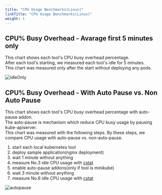 ```yaml
---
title: "CPU Usage Benchmarks(Linux)"
linkTitle: "CPU Usage Benchmarks(Linux)"
weight: 1
---
```


## CPU% Busy Overhead - Avarage first 5 minutes only

This chart shows each tool's CPU busy overhead percentage.   
After each tool's starting, we measured each tool's idle for 5 minutes.  
This chart was measured only after the start without deploying any pods.

![idleOnly](/images/benchmarks/cpuUsage/linux.png)

## CPU% Busy Overhead - With Auto Pause vs. Non Auto Pause

This chart shows each tool's CPU busy overhead percentage with auto-pause addon.   
The auto-pause is mechanism which reduce CPU busy usage by pausing kube-apiserver.  
This chart was measured with the following steps.
By these steps, we compare CPU usage with auto-pause vs. non-auto-pause.  

 1. start each local kubernetes tool
 2. deploy sample application(nginx deployment)
 3. wait 1 minute without anything
 4. measure No.3 idle CPU usage with [cstat](https://github.com/tstromberg/cstat)
 5. enable auto-pause addons(only if tool is minikube)
 6. wait 3 minute without anything
 7. measure No.6 idle CPU usage with [cstat](https://github.com/tstromberg/cstat)
 
![autopause](/images/benchmarks/cpuUsage/autoPause/linux.png)